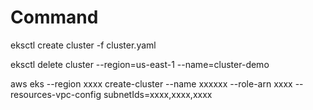 
# Command

eksctl create cluster -f cluster.yaml


eksctl delete cluster --region=us-east-1 --name=cluster-demo


aws eks --region xxxx create-cluster --name xxxxxx --role-arn xxxx --resources-vpc-config subnetIds=xxxx,xxxx,xxxx
